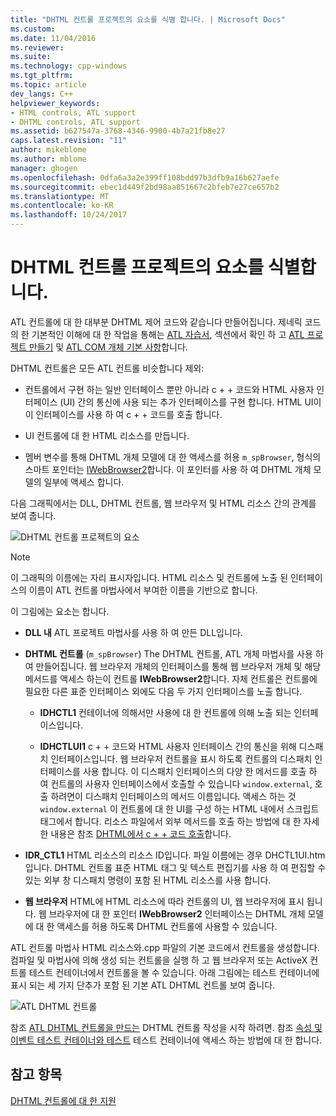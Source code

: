 ```yaml
---
title: "DHTML 컨트롤 프로젝트의 요소를 식별 합니다. | Microsoft Docs"
ms.custom: 
ms.date: 11/04/2016
ms.reviewer: 
ms.suite: 
ms.technology: cpp-windows
ms.tgt_pltfrm: 
ms.topic: article
dev_langs: C++
helpviewer_keywords:
- HTML controls, ATL support
- DHTML controls, ATL support
ms.assetid: b627547a-3768-4346-9900-4b7a21fb8e27
caps.latest.revision: "11"
author: mikeblome
ms.author: mblome
manager: ghogen
ms.openlocfilehash: 0dfa6a3a2e399ff108bdd97b3dfb9a16b627aefe
ms.sourcegitcommit: ebec1d449f2bd98aa851667c2bfeb7e27ce657b2
ms.translationtype: MT
ms.contentlocale: ko-KR
ms.lasthandoff: 10/24/2017
---
```

# <a name="identifying-the-elements-of-the-dhtml-control-project"></a>DHTML 컨트롤 프로젝트의 요소를 식별합니다.
ATL 컨트롤에 대 한 대부분 DHTML 제어 코드와 같습니다 만들어집니다. 제네릭 코드의 한 기본적인 이해에 대 한 작업을 통해는 [ATL 자습서](../atl/active-template-library-atl-tutorial.md), 섹션에서 확인 하 고 [ATL 프로젝트 만들기](../atl/reference/creating-an-atl-project.md) 및 [ATL COM 개체 기본 사항](../atl/fundamentals-of-atl-com-objects.md)합니다.  
  
 DHTML 컨트롤은 모든 ATL 컨트롤 비슷합니다 제외:  
  
-   컨트롤에서 구현 하는 일반 인터페이스 뿐만 아니라 c + + 코드와 HTML 사용자 인터페이스 (UI) 간의 통신에 사용 되는 추가 인터페이스를 구현 합니다. HTML UI이이 인터페이스를 사용 하 여 c + + 코드를 호출 합니다.  
  
-   UI 컨트롤에 대 한 HTML 리소스를 만듭니다.  
  
-   멤버 변수를 통해 DHTML 개체 모델에 대 한 액세스를 허용 `m_spBrowser`, 형식의 스마트 포인터는 [IWebBrowser2](https://msdn.microsoft.com/library/aa752127.aspx)합니다. 이 포인터를 사용 하 여 DHTML 개체 모델의 일부에 액세스 합니다.  
  
 다음 그래픽에서는 DLL, DHTML 컨트롤, 웹 브라우저 및 HTML 리소스 간의 관계를 보여 줍니다.  
  
 ![DHTML 컨트롤 프로젝트의 요소](../atl/media/vc52en1.gif "vc52en1")  
  
> [!NOTE]
>  이 그래픽의 이름에는 자리 표시자입니다. HTML 리소스 및 컨트롤에 노출 된 인터페이스의 이름이 ATL 컨트롤 마법사에서 부여한 이름을 기반으로 합니다.  
  
 이 그림에는 요소는 합니다.  
  
-   **DLL 내** ATL 프로젝트 마법사를 사용 하 여 만든 DLL입니다.  
  
-   **DHTML 컨트롤** (`m_spBrowser`) The DHTML 컨트롤, ATL 개체 마법사를 사용 하 여 만들어집니다. 웹 브라우저 개체의 인터페이스를 통해 웹 브라우저 개체 및 해당 메서드를 액세스 하는이 컨트롤 **IWebBrowser2**합니다. 자체 컨트롤은 컨트롤에 필요한 다른 표준 인터페이스 외에도 다음 두 가지 인터페이스를 노출 합니다.  
  
    -   **IDHCTL1** 컨테이너에 의해서만 사용에 대 한 컨트롤에 의해 노출 되는 인터페이스입니다.  
  
    -   **IDHCTLUI1** c + + 코드와 HTML 사용자 인터페이스 간의 통신을 위해 디스패치 인터페이스입니다. 웹 브라우저 컨트롤을 표시 하도록 컨트롤의 디스패치 인터페이스를 사용 합니다. 이 디스패치 인터페이스의 다양 한 메서드를 호출 하 여 컨트롤의 사용자 인터페이스에서 호출할 수 있습니다 `window.external`, 호출 하려면이 디스패치 인터페이스의 메서드 이름입니다. 액세스 하는 것 `window.external` 이 컨트롤에 대 한 UI를 구성 하는 HTML 내에서 스크립트 태그에서 합니다. 리소스 파일에서 외부 메서드를 호출 하는 방법에 대 한 자세한 내용은 참조 [DHTML에서 c + + 코드 호출](../atl/calling-cpp-code-from-dhtml.md)합니다.  
  
-   **IDR_CTL1** HTML 리소스의 리소스 ID입니다. 파일 이름에는 경우 DHCTL1UI.htm입니다. DHTML 컨트롤 표준 HTML 태그 및 텍스트 편집기를 사용 하 여 편집할 수 있는 외부 창 디스패치 명령이 포함 된 HTML 리소스를 사용 합니다.  
  
-   **웹 브라우저** HTML에 HTML 리소스에 따라 컨트롤의 UI, 웹 브라우저에 표시 됩니다. 웹 브라우저에 대 한 포인터 **IWebBrowser2** 인터페이스는 DHTML 개체 모델에 대 한 액세스를 허용 하도록 DHTML 컨트롤에 사용할 수 있습니다.  
  
 ATL 컨트롤 마법사 HTML 리소스와.cpp 파일의 기본 코드에서 컨트롤을 생성합니다. 컴파일 및 마법사에 의해 생성 되는 컨트롤을 실행 하 고 웹 브라우저 또는 ActiveX 컨트롤 테스트 컨테이너에서 컨트롤을 볼 수 있습니다. 아래 그림에는 테스트 컨테이너에 표시 되는 세 가지 단추가 포함 된 기본 ATL DHTML 컨트롤 보여 줍니다.  
  
 ![ATL DHTML 컨트롤](../atl/media/vc52en2.gif "vc52en2")  
  
 참조 [ATL DHTML 컨트롤을 만드는](../atl/creating-an-atl-dhtml-control.md) DHTML 컨트롤 작성을 시작 하려면. 참조 [속성 및 이벤트 테스트 컨테이너와 테스트](../mfc/testing-properties-and-events-with-test-container.md) 테스트 컨테이너에 액세스 하는 방법에 대 한 합니다.  
  
## <a name="see-also"></a>참고 항목  
 [DHTML 컨트롤에 대 한 지원](../atl/atl-support-for-dhtml-controls.md)

